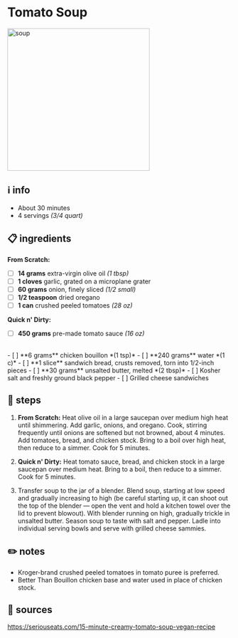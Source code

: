 # Tomato Soup  
<img src="https://www.moma.org/d/assets/W1siZiIsIjIwMTUvMTAvMjEvOTY0aWFsdm96Yl9zb3VwY2FuLmpwZyJdLFsicCIsImNvbnZlcnQiLCItcXVhbGl0eSA5MCAtcmVzaXplIDIwMDB4MjAwMFx1MDAzZSJdXQ/soupcan.jpg" alt="soup" width="320"/>  

## ℹ️ info  
* About 30 minutes  
* 4 servings *(3/4 quart)*  

## 📋 ingredients  

**From Scratch:**  

- [ ] **14	grams**	extra-virgin olive oil *(1 tbsp)*
- [ ] **1	cloves**	garlic, grated on a microplane grater
- [ ] **60	grams**	onion, finely sliced *(1/2 small)*
- [ ] **1/2	teaspoon**	dried oregano
- [ ] **1	can**	crushed peeled tomatoes *(28 oz)*

**Quick n' Dirty:**  
- [ ] **450	grams** pre-made tomato sauce *(16 oz)*
<br>
- [ ] **6	grams** chicken bouillon *(1 tsp)*
- [ ] **240	grams**	water *(1 c)*
- [ ] **1	slice**	sandwich bread, crusts removed, torn into 1/2-inch pieces
- [ ] **30	grams**	unsalted butter, melted *(2 tbsp)*
- [ ] Kosher salt and freshly ground black pepper
- [ ] Grilled cheese sandwiches

## 🔪 steps  
1. **From Scratch:** Heat olive oil in a large saucepan over medium high heat until shimmering. Add garlic, onions, and oregano. Cook, stirring frequently until onions are softened but not browned, about 4 minutes. Add tomatoes, bread, and chicken stock. Bring to a boil over high heat, then reduce to a simmer. Cook for 5 minutes.
1. **Quick n' Dirty:** Heat tomato sauce, bread, and chicken stock in a large saucepan over medium heat. Bring to a boil, then reduce to a simmer. Cook for 5 minutes.

2. Transfer soup to the jar of a blender. Blend soup, starting at low speed and gradually increasing to high (be careful starting up, it can shoot out the top of the blender — open the vent and hold a kitchen towel over the lid to prevent blowout). With blender running on high, gradually trickle in unsalted butter. Season soup to taste with salt and pepper. Ladle into individual serving bowls and serve with  grilled cheese sammies.

## ✏️ notes  
* Kroger-brand crushed peeled tomatoes in tomato puree is preferred.
* Better Than Bouillon chicken base and water used in place of chicken stock.

## 🔗 sources  
https://seriouseats.com/15-minute-creamy-tomato-soup-vegan-recipe  
